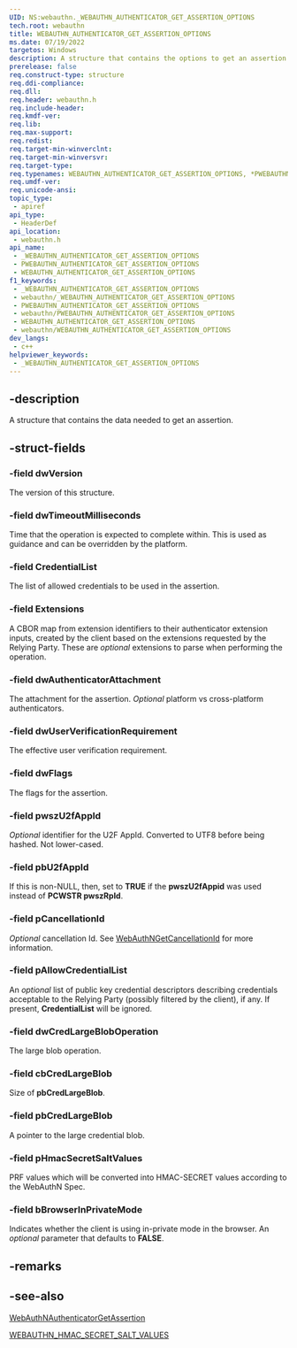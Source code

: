 ```yaml
---
UID: NS:webauthn._WEBAUTHN_AUTHENTICATOR_GET_ASSERTION_OPTIONS
tech.root: webauthn
title: WEBAUTHN_AUTHENTICATOR_GET_ASSERTION_OPTIONS
ms.date: 07/19/2022
targetos: Windows
description: A structure that contains the options to get an assertion.
prerelease: false
req.construct-type: structure
req.ddi-compliance: 
req.dll: 
req.header: webauthn.h
req.include-header: 
req.kmdf-ver: 
req.lib: 
req.max-support: 
req.redist: 
req.target-min-winverclnt: 
req.target-min-winversvr: 
req.target-type: 
req.typenames: WEBAUTHN_AUTHENTICATOR_GET_ASSERTION_OPTIONS, *PWEBAUTHN_AUTHENTICATOR_GET_ASSERTION_OPTIONS
req.umdf-ver: 
req.unicode-ansi: 
topic_type:
 - apiref
api_type:
 - HeaderDef
api_location:
 - webauthn.h
api_name:
 - _WEBAUTHN_AUTHENTICATOR_GET_ASSERTION_OPTIONS
 - PWEBAUTHN_AUTHENTICATOR_GET_ASSERTION_OPTIONS
 - WEBAUTHN_AUTHENTICATOR_GET_ASSERTION_OPTIONS
f1_keywords:
 - _WEBAUTHN_AUTHENTICATOR_GET_ASSERTION_OPTIONS
 - webauthn/_WEBAUTHN_AUTHENTICATOR_GET_ASSERTION_OPTIONS
 - PWEBAUTHN_AUTHENTICATOR_GET_ASSERTION_OPTIONS
 - webauthn/PWEBAUTHN_AUTHENTICATOR_GET_ASSERTION_OPTIONS
 - WEBAUTHN_AUTHENTICATOR_GET_ASSERTION_OPTIONS
 - webauthn/WEBAUTHN_AUTHENTICATOR_GET_ASSERTION_OPTIONS
dev_langs:
 - c++
helpviewer_keywords:
 - _WEBAUTHN_AUTHENTICATOR_GET_ASSERTION_OPTIONS
---
```


## -description

A structure that contains the data needed to get an assertion.

## -struct-fields

### -field dwVersion

The version of this structure.

### -field dwTimeoutMilliseconds

Time that the operation is expected to complete within. This is used as guidance and can be overridden by the platform.

### -field CredentialList

The list of allowed credentials to be used in the assertion.

### -field Extensions

A CBOR map from extension identifiers to their authenticator extension inputs, created by the client based on the extensions requested by the Relying Party. These are _optional_ extensions to parse when performing the operation.

### -field dwAuthenticatorAttachment

The attachment for the assertion. _Optional_ platform vs cross-platform authenticators.

### -field dwUserVerificationRequirement

The effective user verification requirement.

### -field dwFlags

The flags for the assertion.

### -field pwszU2fAppId

_Optional_ identifier for the U2F AppId. Converted to UTF8 before being hashed. Not lower-cased.

### -field pbU2fAppId

If this is non-NULL, then, set to **TRUE** if the **pwszU2fAppid** was used instead of **PCWSTR pwszRpId**.

### -field pCancellationId

_Optional_ cancellation Id. See [WebAuthNGetCancellationId](./nf-webauthn-webauthngetcancellationid.md) for more information.

### -field pAllowCredentialList

An _optional_ list of public key credential descriptors describing credentials acceptable to the Relying Party (possibly filtered by the client), if any. If present, **CredentialList** will be ignored.

### -field dwCredLargeBlobOperation

The large blob operation.

### -field cbCredLargeBlob

Size of **pbCredLargeBlob**.

### -field pbCredLargeBlob

A pointer to the large credential blob.

### -field pHmacSecretSaltValues

PRF values which will be converted into HMAC-SECRET values according to the WebAuthN Spec.

### -field bBrowserInPrivateMode

Indicates whether the client is using in-private mode in the browser. An _optional_ parameter that defaults to **FALSE**.

## -remarks

## -see-also

[WebAuthNAuthenticatorGetAssertion](./nf-webauthn-webauthnauthenticatorgetassertion.md)

[WEBAUTHN_HMAC_SECRET_SALT_VALUES](./ns-webauthn-webauthn_hmac_secret_salt_values.md)
